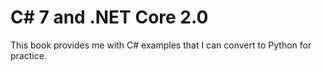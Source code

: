 # C# 7 and .NET Core 2.0

This book provides me with C# examples that I can convert to Python for practice.